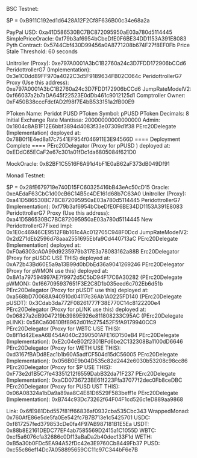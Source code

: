 BSC Testnet:

$P = 0xB911C192ed1d6428A12F2Cf8F636B00c34e68a2a

PayPal USD: 0xa41D586530BC7BC872095950aE03a780d5114445
SimplePriceOracle: 0xf79b3af6954bCbeDfE0F6BE34DD1153A391E8083
Pyth Contract: 0x5744Cbf430D99456a0A8771208b674F27f8EF0Fb
Price Stale Threshold: 60 seconds

Unitroller (Proxy): 0xe797A0001A3bC1B2760a24c3D7FDD172906bCCd6
PeridottrollerG7 (Implementation): 0x3e1C0dd89FF970a4022C3d5F9189634FB02C064c
PeridottrollerG7 Proxy (Use this address): 0xe797A0001A3bC1B2760a24c3D7FDD172906bCCd6
JumpRateModelV2: 0xf66037a2b7aDA645f22523E0dDb461c9012125d1
Comptroller Owner: 0xF450B38cccFdcfAD2f98f7E4bB533151a2fB00E9

PToken Name: Peridot PUSD
PToken Symbol: pPUSD
PToken Decimals: 8
Initial Exchange Rate Mantissa: 20000000000000000
Admin: 0x1804c8AB1F12E6bbf3894d4083f33e07309d1f38
PErc20Delegate (Implementation) deployed at: 0x78B0f1E4ed8a17c7541EF954f046911E3E94566D
==== Deployment Complete ====
PErc20Delegator (Proxy for pPUSD ) deployed at: 0xEDdC65ECaF2e67c301a01fDc1da6805084f621D0

MockOracle: 0x82BF1C5516F6A91d4bF1E0aB62aF373dB049Df91

Monad Testnet:

$P = 0x28fE679719e740D15FC60325416bB43eAc50cD15
Oracle: 0xeAEdaF63CbC1d00cB6C14B5c4DE161d68b7C63A0
Unitroller (Proxy): 0xa41D586530BC7BC872095950aE03a780d5114445
PeridottrollerG7 (Implementation): 0xf79b3af6954bCbeDfE0F6BE34DD1153A391E8083
PeridottrollerG7 Proxy (Use this address): 0xa41D586530BC7BC872095950aE03a780d5114445
New PeridottrollerG7Fixed Impl: 0x1E0c46946CE9512F8b161c4Ac012705C948F0Dcd
JumpRateModelV2: 0x2d271dEb2596d78aaa2551695Ebfa9Cd440713aC
PErc20Delegate (Implementation) deployed at: 0xF0a6303cA0A99d9235979b317E3a78083162a88B
Erc20Delegator (Proxy for pUSDC USE THIS) deployed at: 0xA72b43Bd60E5a9a13B99d0bDbEd36a9041269246
PErc20Delegator (Proxy for pWMON use this) deployed at: 0x8A1a797594997AE7f9972d5C5bD94F17C6A30282
(PErc20Delegate pWMON): 0xf667095937651F3E2C8D1b035eed6c702Eb6d51b
PErc20Delegator (Proxy for pUSDT use this) deployed at: 0xa568bD70068A940910d04117c36Ab1A0225FD140
(PErc20Delegate pUSDT): 0x3Cdab3da772F08261777F38E770C14c8122200e4
PErc20Delegator (Proxy for pLINK use this) deployed at: 0x06827a2dB9047219b3989E926e811808233C95AC
(PErc20Delegate pLINK): 0x58Ca60610Bf8962d01fc275452F5fA9179940CC9
PErc20Delegator (Proxy for WBTC USE THIS): 0x8f11d42EeaA6B454A040c2390501AFE16D150eB4
PErc20Delegate (Implementation): 0xE2c04eB02f2301BFd6be2C132308Ba1100dD6646
PErc20Delegator (Proxy for WETH USE THIS): 0xd3167fBADd8Eac1b1b60A5adfCF504d15dC56005
PErc20Delegate (Implementation): 0x056B0E9b04D535c82d2442e6030b53208c98cc86
PErc20Delegator (Proxy for $P USE THIS): 0xF73e2d1B5C7fe43351212f6559DabB32da71F237
PErc20Delegate (Implementation): 0xaCD0736723BE61f223Ffa37077f2dec0Fb8ceDBC
PErc20Delegator (Proxy for PUSD UST THIS): 0x06A08324a1bDa9a89aa8C4E81D6529F583beff1e
PErc20Delegate (Implementation): 0xB744c93Dc73262f64F04F1cd526c1eD889aa9868

Link: 0x6fE981Dbd557f81ff66836af0932cba535Cbc343
WrappedMonad: 0x760AfE86e5de5fa0Ee542fc7B7B713e1c5425701
USDC: 0xf817257fed379853cDe0fa4F97AB987181B1E5Ea
USDT: 0x88b8E2161DEDC77EF4ab7585569D2415a1C1055D
WBTC: 0xcf5a6076cfa32686c0Df13aBaDa2b40dec133F1d
WETH: 0xB5a30b0FDc5EA94A52fDc42e3E9760Cb8449Fb37
PUSD: 0xc55c86ef14Dc7A058895659CC11c97C344bF6e7B
